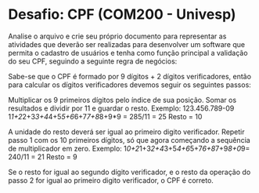 # Desafio: CPF (COM200 - Univesp)

Analise o arquivo e crie seu próprio documento para representar as atividades que deverão ser realizadas para desenvolver um software que permita o cadastro de usuários e tenha como função principal a validação do seu CPF, seguindo a seguinte regra de negócios:

Sabe-se que o CPF é formado por 9 dígitos + 2 dígitos verificadores, então para calcular os dígitos verificadores devemos seguir os seguintes passos:

Multiplicar os 9 primeiros dígitos pelo índice de sua posição.
Somar os resultados e dividir por 11 e guardar o resto.
Exemplo: 123.456.789-09
1*1+2*2+3*3+4*4+5*5+6*6+7*7+8*8+9*9 = 285/11 = 25
Resto = 10

A unidade do resto deverá ser igual ao primeiro digito verificador.
Repetir passo 1 com os 10 primeiros dígitos, só que agora começando a sequência de multiplicador em zero.
Exemplo: 1*0+2*1+3*2+4*3+5*4+6*5+7*6+8*7+9*8+0*9= 240/11 = 21
Resto = 9

Se o resto for igual ao segundo dígito verificador, e o resto da operação do passo 2 for igual ao primeiro digito verificador, o CPF é correto.
